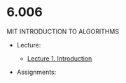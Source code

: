 # 6.006
MIT INTRODUCTION TO ALGORITHMS

* Lecture:
    * [Lecture 1. Introduction](https://github.com/luckyeven/6.006/blob/main/Lectures/README.md#L1)

* Assignments: